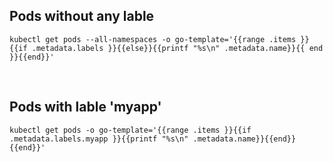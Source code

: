 ##  Pods without any lable
`
kubectl get pods --all-namespaces -o go-template='{{range .items }}{{if .metadata.labels }}{{else}}{{printf "%s\n" .metadata.name}}{{ end }}{{end}}'
`

<BR>

## Pods with lable 'myapp'

`
kubectl get pods -o go-template='{{range .items }}{{if .metadata.labels.myapp }}{{printf "%s\n" .metadata.name}}{{end}}{{end}}'
`

